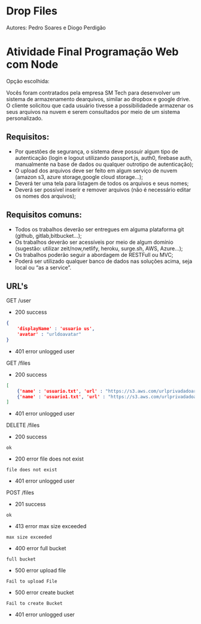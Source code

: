 # Drop Files
Autores: Pedro Soares e Diogo Perdigão

# Atividade Final Programação Web com Node

Opção escolhida:

Vocês foram contratados pela empresa SM Tech para desenvolver um sistema de armazenamento dearquivos, similar ao dropbox e google drive. O cliente solicitou que cada usuário tivesse a possibilidadede armazenar os seus arquivos na nuvem e serem consultados por meio de um sistema personalizado.

## Requisitos:
- Por questões de segurança, o sistema deve possuir algum tipo de autenticação (login e logout utilizando passport.js, auth0, firebase auth, manualmente na base de dados ou qualquer outrotipo de autenticação);
- O upload dos arquivos deve ser feito em algum serviço de nuvem (amazon s3, azure storage,google cloud storage...);
- Deverá ter uma tela para listagem de todos os arquivos e seus nomes;
- Deverá ser possível inserir e remover arquivos (não é necessário editar os nomes dos arquivos);

## Requisitos comuns:
- Todos os trabalhos deverão ser entregues em alguma plataforma git (github, gitlab,bitbucket...);
- Os trabalhos deverão ser acessíveis por meio de algum domínio (sugestão: utilizar zeit/now,netlify, heroku, surge.sh, AWS, Azure...);
- Os trabalhos poderão seguir a abordagem de RESTFull ou MVC;
- Poderá ser utilizado qualquer banco de dados nas soluções acima, seja local ou “as a service”.

## URL's
GET /user
- 200 success
```json
{
    'displayName' : 'usuario us',
    'avatar' : "urldoavatar"
}
```
- 401 error unlogged user

GET /files

- 200 success
```json
[
    {'name' : 'usuario.txt', 'url' : "https://s3.aws.com/urlprivadadoarquivo"},
    {'name' : 'usuario1.txt', 'url' : "https://s3.aws.com/urlprivadadoarquivo1"},
]
```
- 401 error unlogged user

DELETE /files

- 200 success
```
ok
```
- 200 error file does not exist
```
file does not exist
```
- 401 error unlogged user

POST /files

- 201 success
```
ok
```
- 413 error max size exceeded
```
max size exceeded
```

- 400 error full bucket
```
full bucket
```
- 500 error upload file
```
Fail to upload File
```
- 500 error create bucket
```
Fail to create Bucket
```
- 401 error unlogged user
